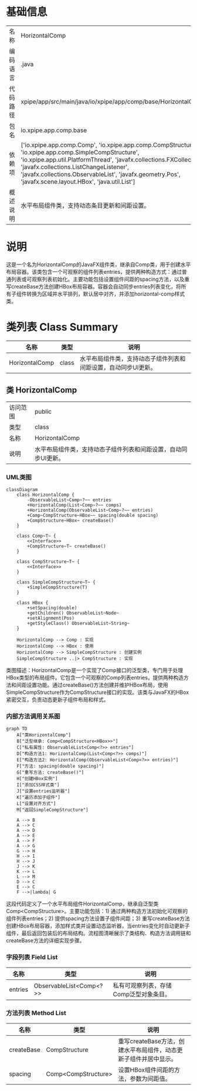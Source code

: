 # 基础信息

|      |      |
|------|------|
| 名称 | HorizontalComp |
| 编码语言 | .java |
| 代码路径 | xpipe/app/src/main/java/io/xpipe/app/comp/base/HorizontalComp.java |
| 包名 | io.xpipe.app.comp.base |
| 依赖项 | ['io.xpipe.app.comp.Comp', 'io.xpipe.app.comp.CompStructure', 'io.xpipe.app.comp.SimpleCompStructure', 'io.xpipe.app.util.PlatformThread', 'javafx.collections.FXCollections', 'javafx.collections.ListChangeListener', 'javafx.collections.ObservableList', 'javafx.geometry.Pos', 'javafx.scene.layout.HBox', 'java.util.List'] |
| 概述说明 | 水平布局组件类，支持动态条目更新和间距设置。 |

# 说明

这是一个名为HorizontalComp的JavaFX组件类，继承自Comp类，用于创建水平布局容器。该类包含一个可观察的组件列表entries，提供两种构造方式：通过普通列表或可观察列表初始化。主要功能包括设置组件间距的spacing方法，以及重写createBase方法创建HBox布局容器。容器会自动同步entries列表变化，将所有子组件转换为区域并水平排列，默认居中对齐，并添加horizontal-comp样式类。

# 类列表 Class Summary

| 名称   | 类型  | 说明 |
|-------|------|-------------|
| HorizontalComp | class | 水平布局组件类，支持动态子组件列表和间距设置，自动同步UI更新。 |



## 类 HorizontalComp

|      |      |
|------|------|
| 访问范围 | public |
| 类型 | class |
| 名称 | HorizontalComp |
| 说明 | 水平布局组件类，支持动态子组件列表和间距设置，自动同步UI更新。 |


### UML类图

```mermaid
classDiagram
    class HorizontalComp {
        -ObservableList~Comp~?~~ entries
        +HorizontalComp(List~Comp~?~~ comps)
        +HorizontalComp(ObservableList~Comp~?~~ entries)
        +Comp~CompStructure~HBox~~ spacing(double spacing) 
        +CompStructure~HBox~ createBase()
    }

    class Comp~T~ {
        <<Interface>>
        +CompStructure~T~ createBase()
    }

    class CompStructure~T~ {
        <<Interface>>
    }

    class SimpleCompStructure~T~ {
        +SimpleCompStructure(T)
    }

    class HBox {
        +setSpacing(double)
        +getChildren() ObservableList~Node~
        +setAlignment(Pos)
        +getStyleClass() ObservableList~String~
    }

    HorizontalComp --> Comp : 实现
    HorizontalComp --> HBox : 使用
    HorizontalComp --> SimpleCompStructure : 创建实例
    SimpleCompStructure ..|> CompStructure : 实现
```

类图描述：HorizontalComp是一个实现了Comp接口的泛型类，专门用于处理HBox类型的布局组件。它包含一个可观察的Comp列表entries，提供两种构造方法和间距设置功能。通过createBase()方法创建并维护HBox布局，使用SimpleCompStructure作为CompStructure接口的实现。该类与JavaFX的HBox紧密交互，负责动态更新子组件布局和样式。


### 内部方法调用关系图

```mermaid
graph TD
    A["类HorizontalComp"]
    B["泛型继承: Comp<CompStructure<HBox>>"]
    C["私有属性: ObservableList<Comp<?>> entries"]
    D["构造方法1: HorizontalComp(List<Comp<?>> comps)"]
    E["构造方法2: HorizontalComp(ObservableList<Comp<?>> entries)"]
    F["方法: spacing(double spacing)"]
    G["重写方法: createBase()"]
    H["创建HBox实例"]
    I["添加CSS样式类"]
    J["设置entries监听器"]
    K["遍历添加子组件"]
    L["设置对齐方式"]
    M["返回SimpleCompStructure"]

    A --> B
    A --> C
    A --> D
    A --> E
    A --> F
    A --> G
    G --> H
    H --> I
    H --> J
    J --> K
    K --> L
    L --> M
    D --> C
    E --> C
    F -->|lambda| G
```

这段代码定义了一个水平布局组件HorizontalComp，继承自泛型类Comp<CompStructure<HBox>>。主要功能包括：1) 通过两种构造方法初始化可观察的组件列表entries；2) 提供spacing方法设置子组件间距；3) 重写createBase方法创建HBox布局容器，添加样式类并设置动态监听器，当entries变化时自动更新子组件，最后返回包装后的布局结构。流程图清晰展示了类结构、构造方法调用链和createBase方法的详细实现步骤。

### 字段列表 Field List

| 名称  | 类型  | 说明 |
|-------|-------|------|
| entries | ObservableList<Comp<?>> | 私有可观察列表，存储Comp泛型对象条目。 |

### 方法列表 Method List

| 名称  | 类型  | 说明 |
|-------|-------|------|
| createBase | CompStructure<HBox> | 重写createBase方法，创建水平布局组件，动态更新子组件并居中显示。 |
| spacing | Comp<CompStructure<HBox>> | 设置HBox组件间距的方法，参数为间距值。 |




